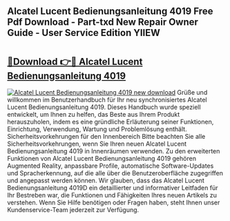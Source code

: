 ## Alcatel Lucent Bedienungsanleitung 4019 Free Pdf Download - Part-txd New Repair Owner Guide - User Service Edition YIlEW

# <h2><a href="http://df4v5p.blite.top/?on=Alcatel+Lucent+Bedienungsanleitung+4019">🔗Download 👉🔴 Alcatel Lucent Bedienungsanleitung 4019</a></h2>

[![Alcatel Lucent Bedienungsanleitung 4019 new download](https://i.imgur.com/lujVjoI.png)](http://df4v5p.blite.top/?on=Alcatel+Lucent+Bedienungsanleitung+4019)
Grüße und willkommen im Benutzerhandbuch für Ihr neu synchronisiertes Alcatel Lucent Bedienungsanleitung 4019. Dieses Handbuch wurde speziell entwickelt, um Ihnen zu helfen, das Beste aus Ihrem Produkt herauszuholen, indem es eine gründliche Erläuterung seiner Funktionen, Einrichtung, Verwendung, Wartung und Problemlösung enthält. Sicherheitsvorkehrungen für den Innenbereich Bitte beachten Sie alle Sicherheitsvorkehrungen, wenn Sie Ihren neuen Alcatel Lucent Bedienungsanleitung 4019 in Innenräumen verwenden. Zu den erweiterten Funktionen von Alcatel Lucent Bedienungsanleitung 4019 gehören Augmented Reality, anpassbare Profile, automatische Software-Updates und Spracherkennung, auf die alle über die Benutzeroberfläche zugegriffen und angepasst werden können. Wir glauben, dass das Alcatel Lucent Bedienungsanleitung 4019D ein detaillierter und informativer Leitfaden für Ihr Bestreben war, die Funktionen und Fähigkeiten Ihres neuen Artikels zu verstehen. Wenn Sie Hilfe benötigen oder Fragen haben, steht Ihnen unser Kundenservice-Team jederzeit zur Verfügung.
